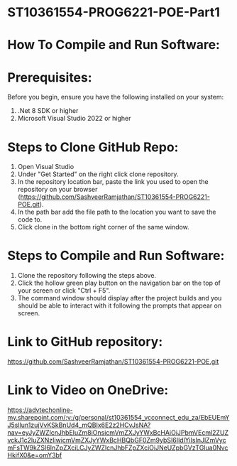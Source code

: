 # ST10361554-PROG6221-POE-Part1

# How To Compile and Run Software:

# Prerequisites:

Before you begin, ensure you have the following installed on your system:
1. .Net 8 SDK or higher
2. Microsoft Visual Studio 2022 or higher

# Steps to Clone GitHub Repo:

1. Open Visual Studio
2. Under "Get Started" on the right click clone repository.
3. In the repository location bar, paste the link you used to open the repository on your browser (https://github.com/SashveerRamjathan/ST10361554-PROG6221-POE.git).
4. In the path bar add the file path to the location you want to save the code to.
5. Click clone in the bottom right corner of the same window.

# Steps to Compile and Run Software:

1. Clone the repository following the steps above. 
2. Click the hollow green play button on the navigation bar on the top of your screen or click "Ctrl + F5". 
3. The command window should display after the project builds and you should be able to interact with it
   following the prompts that appear on screen.

# Link to GitHub repository:

https://github.com/SashveerRamjathan/ST10361554-PROG6221-POE.git

# Link to Video on OneDrive:

https://advtechonline-my.sharepoint.com/:v:/g/personal/st10361554_vcconnect_edu_za/EbEUEmYJ5slIun1zujVvKSkBnUd4_mQBIx6E2z2HCvJsNA?nav=eyJyZWZlcnJhbEluZm8iOnsicmVmZXJyYWxBcHAiOiJPbmVEcml2ZUZvckJ1c2luZXNzIiwicmVmZXJyYWxBcHBQbGF0Zm9ybSI6IldlYiIsInJlZmVycmFsTW9kZSI6InZpZXciLCJyZWZlcnJhbFZpZXciOiJNeUZpbGVzTGlua0NvcHkifX0&e=omY3bf
